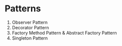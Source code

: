 # Patterns

1) Observer Pattern
2) Decorator Pattern
3) Factory Method Pattern & Abstract Factory Pattern
4) Singleton Pattern
